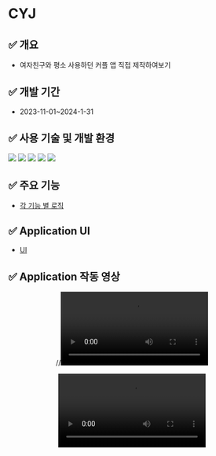 # CYJ
## ✅ 개요
- 여자친구와 평소 사용하던 커플 앱 직접 제작하여보기
## ✅ 개발 기간
- 2023-11-01~2024-1-31
## ✅ 사용 기술 및 개발 환경
<img src="https://img.shields.io/badge/react-61DAFB?style=for-the-badge&logo=react&logoColor=white"> <img src="https://img.shields.io/badge/javascript-F7DF1E?style=for-the-badge&logo=javascript&logoColor=white">
<img src="https://img.shields.io/badge/firebase-FFCA28?style=for-the-badge&logo=firebase&logoColor=white"> <img src="https://img.shields.io/badge/Expo-000020?style=for-the-badge&logo=Expo&logoColor=white">
<img src="https://img.shields.io/badge/visualstudiocode-007ACC?style=for-the-badge&logo=visualstudiocode&logoColor=white">
## ✅ 주요 기능
- [각 기능 별 로직](https://github.com/parkcham/c-yj/wiki/c%E2%80%90yj)
## ✅ Application UI
- [UI](https://github.com/parkcham/c-yj/wiki/Application-UI)

## ✅ Application 작동 영상

<div align="center" padding=10>

//<video src="https://github.com/parkcham/CYJ/assets/108769833/1cbe233d-ea7a-4e06-a941-280e02caa424"/>

<div align="center" border="0">
 <kbd>
<video border="0" src="https://github.com/parkcham/CYJ/assets/108769833/1cbe233d-ea7a-4e06-a941-280e02caa424"/>
</kbd>
</div>
